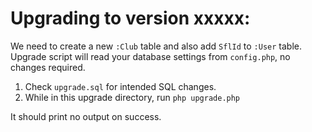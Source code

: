 Upgrading to version xxxxx:
================================

We need to create a new `:Club` table and also add `SflId` to `:User` table.  
Upgrade script will read your database settings from `config.php`, no changes required.

1. Check `upgrade.sql` for intended SQL changes.
2. While in this upgrade directory, run `php upgrade.php`

It should print no output on success.
